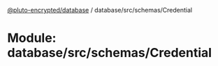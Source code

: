 [@pluto-encrypted/database](../README.md) / database/src/schemas/Credential

# Module: database/src/schemas/Credential
